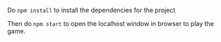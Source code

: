 Do `npm install` to install the dependencies for the project

Then do `npm start` to open the localhost window in browser to play the game.
